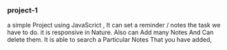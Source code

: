 ### project-1
a simple Project using JavaScrict ,
It can set a reminder /  notes the task we have to do.
it is responsive in Nature.
Also can Add many Notes And Can delete them.
It is able to search a Particular Notes That you have added,
